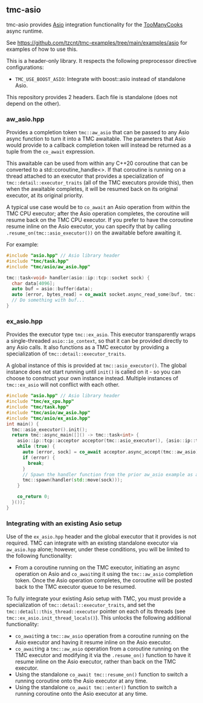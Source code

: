 ## tmc-asio
tmc-asio provides [Asio](https://think-async.com/Asio/) integration functionality for the [TooManyCooks](https://github.com/tzcnt/TooManyCooks) async runtime.

See https://github.com/tzcnt/tmc-examples/tree/main/examples/asio for examples of how to use this.

This is a header-only library. It respects the following preprocessor directive configurations:
- `TMC_USE_BOOST_ASIO`: Integrate with boost::asio instead of standalone Asio.

This repository provides 2 headers. Each file is standalone (does not depend on the other).

### aw_asio.hpp
Provides a completion token `tmc::aw_asio` that can be passed to any Asio async function to turn it into a TMC awaitable. The parameters that Asio would provide to a callback completion token will instead be returned as a tuple from the `co_await` expression.

This awaitable can be used from within any C++20 coroutine that can be converted to a std::coroutine_handle<>. If that coroutine is running on a thread attached to an executor that provides a specialization of `tmc::detail::executor_traits` (all of the TMC executors provide this), then when the awaitable completes, it will be resumed back on its original executor, at its original priority.

A typical use case would be to `co_await` an Asio operation from within the TMC CPU executor; after the Asio operation completes, the coroutine will resume back on the TMC CPU executor. If you prefer to have the coroutine resume inline on the Asio executor, you can specify that by calling `.resume_on(tmc::asio_executor())` on the awaitable before awaiting it.

For example:
```cpp
#include "asio.hpp" // Asio library header
#include "tmc/task.hpp"
#include "tmc/asio/aw_asio.hpp"

tmc::task<void> handler(asio::ip::tcp::socket sock) {
  char data[4096];
  auto buf = asio::buffer(data);
  auto [error, bytes_read] = co_await socket.async_read_some(buf, tmc::aw_asio);
  // Do something with buf...
}
```

### ex_asio.hpp
Provides the executor type `tmc::ex_asio`. This executor transparently wraps a single-threaded `asio::io_context`, so that it can be provided directly to any Asio calls. It also functions as a TMC executor by providing a specialization of `tmc::detail::executor_traits`.

A global instance of this is provided at `tmc::asio_executor()`. The global instance does not start running until `init()` is called on it - so you can choose to construct your own instance instead. Multiple instances of `tmc::ex_asio` will not conflict with each other.

```cpp
#include "asio.hpp" // Asio library header
#include "tmc/ex_cpu.hpp"
#include "tmc/task.hpp"
#include "tmc/asio/aw_asio.hpp"
#include "tmc/asio/ex_asio.hpp"
int main() {
  tmc::asio_executor().init();
  return tmc::async_main([]() -> tmc::task<int> {
    asio::ip::tcp::acceptor acceptor(tmc::asio_executor(), {asio::ip::tcp::v4(), 55555});
    while (true) {
      auto [error, sock] = co_await acceptor.async_accept(tmc::aw_asio);
      if (error) {
        break;
      }
      // Spawn the handler function from the prior aw_asio example as a detached coroutine.
      tmc::spawn(handler(std::move(sock)));
    }

    co_return 0;
  }());
}
```

### Integrating with an existing Asio setup
Use of the `ex_asio.hpp` header and the global executor that it provides is not required. TMC can integrate with an existing standalone executor via `aw_asio.hpp` alone; however, under these conditions, you will be limited to the following functionality:
- From a coroutine running on the TMC executor, initiating an async operation on Asio and `co_await`ing it using the `tmc::aw_asio` completion token. Once the Asio operation completes, the coroutine will be posted back to the TMC executor queue to be resumed.


To fully integrate your existing Asio setup with TMC, you must provide a specialization of `tmc::detail::executor_traits`, and set the `tmc::detail::this_thread::executor` pointer on each of its threads (see `tmc::ex_asio.init_thread_locals()`). This unlocks the following additional functionality:
- `co_await`ing a `tmc::aw_asio` operation from a coroutine running on the Asio executor and having it resume inline on the Asio executor.
- `co_await`ing a `tmc::aw_asio` operation from a coroutine running on the TMC executor and modifying it via the `.resume_on()` function to have it resume inline on the Asio executor, rather than back on the TMC executor.
- Using the standalone `co_await tmc::resume_on()` function to switch a running coroutine onto the Asio executor at any time.
- Using the standalone `co_await tmc::enter()` function to switch a running coroutine onto the Asio executor at any time.
